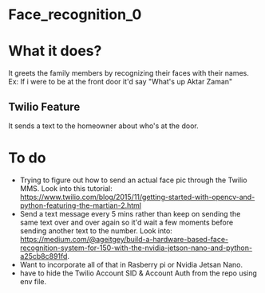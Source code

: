 # Face_recognition_0

# What it does?

It greets the family members by recognizing their faces with their names. Ex: If i were to be at the front door it'd say "What's up Aktar Zaman"

## Twilio Feature

It sends a text to the homeowner about who's at the door.

# To do
* Trying to figure out how to send an actual face pic through the Twilio MMS. Look into this tutorial: https://www.twilio.com/blog/2015/11/getting-started-with-opencv-and-python-featuring-the-martian-2.html
* Send a text message every 5 mins rather than keep on sending the same text over and over again so it'd wait a few moments before sending another text to the number. Look into: https://medium.com/@ageitgey/build-a-hardware-based-face-recognition-system-for-150-with-the-nvidia-jetson-nano-and-python-a25cb8c891fd.
* Want to incorporate all of that in Rasberry pi or Nvidia Jetsan Nano.
* have to hide the Twilio Account SID & Account Auth from the repo using env file. 




